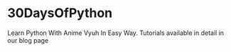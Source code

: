 # 30DaysOfPython
Learn Python With Anime Vyuh In Easy Way. Tutorials available in detail in our blog page

